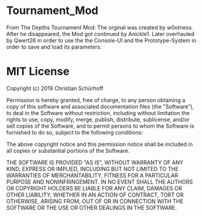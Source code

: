 # Tournament_Mod
From The Depths Tournament Mod: The orginal was created by w0otness. After he disappeared, the Mod got continued by Anickle1.
Later overhauled by Qwert26 in order to use the the Console-UI and the Prototype-System in order to save and load its parameters.

# MIT License

Copyright (c) 2019 Christian Schürhoff

Permission is hereby granted, free of charge, to any person obtaining a copy
of this software and associated documentation files (the "Software"), to deal
in the Software without restriction, including without limitation the rights
to use, copy, modify, merge, publish, distribute, sublicense, and/or sell
copies of the Software, and to permit persons to whom the Software is
furnished to do so, subject to the following conditions:

The above copyright notice and this permission notice shall be included in all
copies or substantial portions of the Software.

THE SOFTWARE IS PROVIDED "AS IS", WITHOUT WARRANTY OF ANY KIND, EXPRESS OR
IMPLIED, INCLUDING BUT NOT LIMITED TO THE WARRANTIES OF MERCHANTABILITY,
FITNESS FOR A PARTICULAR PURPOSE AND NONINFRINGEMENT. IN NO EVENT SHALL THE
AUTHORS OR COPYRIGHT HOLDERS BE LIABLE FOR ANY CLAIM, DAMAGES OR OTHER
LIABILITY, WHETHER IN AN ACTION OF CONTRACT, TORT OR OTHERWISE, ARISING FROM,
OUT OF OR IN CONNECTION WITH THE SOFTWARE OR THE USE OR OTHER DEALINGS IN THE
SOFTWARE.
